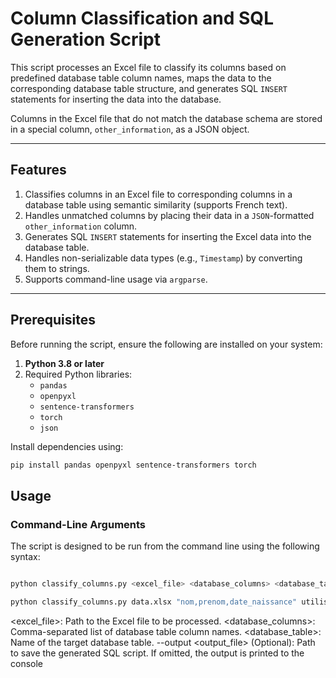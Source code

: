 # Column Classification and SQL Generation Script

This script processes an Excel file to classify its columns based on predefined database table column names, maps the data to the corresponding database table structure, and generates SQL `INSERT` statements for inserting the data into the database. 

Columns in the Excel file that do not match the database schema are stored in a special column, `other_information`, as a JSON object.

---

## Features

1. Classifies columns in an Excel file to corresponding columns in a database table using semantic similarity (supports French text).
2. Handles unmatched columns by placing their data in a `JSON`-formatted `other_information` column.
3. Generates SQL `INSERT` statements for inserting the Excel data into the database table.
4. Handles non-serializable data types (e.g., `Timestamp`) by converting them to strings.
5. Supports command-line usage via `argparse`.

---

## Prerequisites

Before running the script, ensure the following are installed on your system:

1. **Python 3.8 or later**
2. Required Python libraries:
   - `pandas`
   - `openpyxl`
   - `sentence-transformers`
   - `torch`
   - `json`

Install dependencies using:

```bash
pip install pandas openpyxl sentence-transformers torch


```

## Usage

### Command-Line Arguments

The script is designed to be run from the command line using the following syntax:


```bash

python classify_columns.py <excel_file> <database_columns> <database_table> --output <output_file>
```

```bash
python classify_columns.py data.xlsx "nom,prenom,date_naissance" utilisateurs --output insert.sql

```

<excel_file>: Path to the Excel file to be processed.
<database_columns>: Comma-separated list of database table column names.
<database_table>: Name of the target database table.
--output <output_file> (Optional): Path to save the generated SQL script. If omitted, the output is printed to the console

